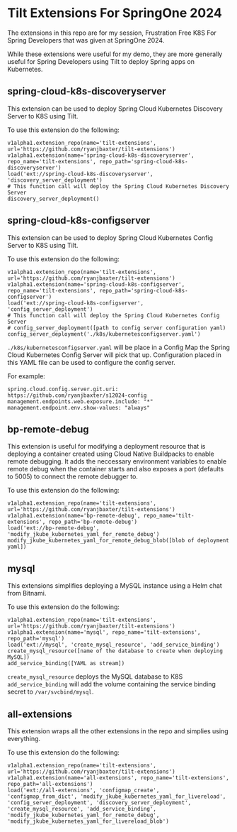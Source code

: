 # Tilt Extensions For SpringOne 2024

The extensions in this repo are for my session, Frustration Free K8S For Spring Developers that was given at SpringOne 2024.

While these extensions were useful for my demo, they are more generally useful for Spring Developers using Tilt to deploy Spring apps on Kubernetes.

## spring-cloud-k8s-discoveryserver

This extension can be used to deploy Spring Cloud Kubernetes Discovery Server to K8S using Tilt.

To use this extension do the following:
```
v1alpha1.extension_repo(name='tilt-extensions', url='https://github.com/ryanjbaxter/tilt-extensions')
v1alpha1.extension(name='spring-cloud-k8s-discoveryserver', repo_name='tilt-extensions', repo_path='spring-cloud-k8s-discoveryserver')
load('ext://spring-cloud-k8s-discoveryserver', 'discovery_server_deployment')
# This function call will deploy the Spring Cloud Kubernetes Discovery Server
discovery_server_deployment()
```

## spring-cloud-k8s-configserver

This extension can be used to deploy Spring Cloud Kubernetes Config Server to K8S using Tilt.

To use this extension do the following:
```
v1alpha1.extension_repo(name='tilt-extensions', url='https://github.com/ryanjbaxter/tilt-extensions')
v1alpha1.extension(name='spring-cloud-k8s-configserver', repo_name='tilt-extensions', repo_path='spring-cloud-k8s-configserver')
load('ext://spring-cloud-k8s-configserver', 'config_server_deployment')
# This function call will deploy the Spring Cloud Kubernetes Config Server
# config_server_deployment([path to config server configuration yaml)
config_server_deployment('./k8s/kubernetesconfigserver.yaml')
```
`./k8s/kubernetesconfigserver.yaml` will be place in a Config Map the Spring Cloud Kubernetes Config Server will pick that up.  Configuration placed in this YAML file can be used to configure the config server.

For example:

```
spring.cloud.config.server.git.uri: https://github.com/ryanjbaxter/s12024-config
management.endpoints.web.exposure.include: "*"
management.endpoint.env.show-values: "always"
```

## bp-remote-debug

This extension is useful for modifying a deployment resource that is deploying a container created using Cloud Native Buildpacks to enable remote debugging.
It adds the neccessary environment variables to enable remote debug when the container starts and also exposes a port (defaults to 5005) to connect the remote debugger to.

To use this extension do the following:
```
v1alpha1.extension_repo(name='tilt-extensions', url='https://github.com/ryanjbaxter/tilt-extensions')
v1alpha1.extension(name='bp-remote-debug', repo_name='tilt-extensions', repo_path='bp-remote-debug')
load('ext://bp-remote-debug', 'modify_jkube_kubernetes_yaml_for_remote_debug')
modify_jkube_kubernetes_yaml_for_remote_debug_blob([blob of deployment yaml])
```

## mysql

This extensions simplifies deploying a MySQL instance using a Helm chat from Bitnami.

To use this extension do the following:
```
v1alpha1.extension_repo(name='tilt-extensions', url='https://github.com/ryanjbaxter/tilt-extensions')
v1alpha1.extension(name='mysql', repo_name='tilt-extensions', repo_path='mysql')
load('ext://mysql', 'create_mysql_resource', 'add_service_binding')
create_mysql_resource([name of the database to create when deploying MySQL])
add_service_binding([YAML as stream])
```

`create_mysql_resource` deploys the MySQL database to K8S
`add_service_binding` will add the volume containing the service binding secret to `/var/svcbind/mysql`.

## all-extensions

This extension wraps all the other extensions in the repo and simplies using everything.

To use this extension do the following: 

```
v1alpha1.extension_repo(name='tilt-extensions', url='https://github.com/ryanjbaxter/tilt-extensions')
v1alpha1.extension(name='all-extensions', repo_name='tilt-extensions', repo_path='all-extensions')
load('ext://all-extensions', 'configmap_create', 'configmap_from_dict', 'modify_jkube_kubernetes_yaml_for_livereload',
'config_server_deployment', 'discovery_server_deployment', 'create_mysql_resource', 'add_service_binding',
'modify_jkube_kubernetes_yaml_for_remote_debug', 'modify_jkube_kubernetes_yaml_for_livereload_blob')
```


